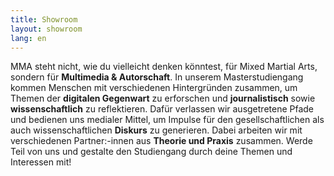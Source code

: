 ```yaml
---
title: Showroom
layout: showroom
lang: en
---
```


MMA steht nicht, wie du vielleicht denken könntest, für Mixed Martial Arts, sondern für **Multimedia & Autorschaft**. In unserem Masterstudiengang kommen Menschen mit verschiedenen Hintergründen zusammen, um Themen der **digitalen Gegenwart** zu erforschen und **journalistisch** sowie **wissenschaftlich** zu reflektieren. Dafür verlassen wir ausgetretene Pfade und bedienen uns medialer Mittel, um Impulse für den gesellschaftlichen als auch wissenschaftlichen **Diskurs** zu generieren. Dabei arbeiten wir mit verschiedenen Partner:-innen aus **Theorie und Praxis** zusammen. Werde Teil von uns und gestalte den Studiengang durch deine Themen und Interessen mit!